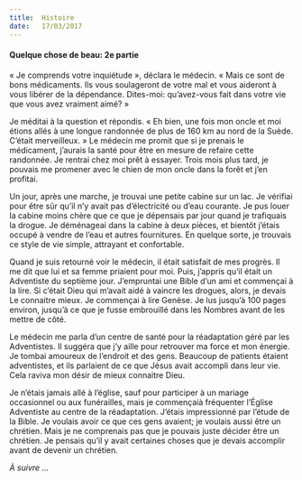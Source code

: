 ```yaml
---
title:  Histoire
date:   17/03/2017
---
```


#### Quelque chose de beau: 2e partie 

« Je comprends votre inquiétude », déclara le médecin. « Mais ce sont de bons médicaments. Ils vous soulageront de votre mal et vous aideront à vous libérer de la dépendance. Dites-moi: qu’avez-vous fait dans votre vie que vous avez vraiment aimé? » 

Je méditai à la question et répondis. « Eh bien, une fois mon oncle et moi étions allés à une longue randonnée de plus de 160 km au nord de la Suède. C’était merveilleux. » Le médecin me promit que si je prenais le médicament, j’aurais la santé pour être en mesure de refaire cette randonnée. Je rentrai chez moi prêt à essayer. Trois mois plus tard, je pouvais me promener avec le chien de mon oncle dans la forêt et j’en profitai. 

Un jour, après une marche, je trouvai une petite cabine sur un lac. Je vérifiai pour être sûr qu’il n’y avait pas d’électricité ou d’eau courante. Je pus louer la cabine moins chère que ce que je dépensais par jour quand je trafiquais la drogue. Je déménageai dans la cabine à deux pièces, et bientôt j’étais occupé à vendre de l’eau et autres fournitures. En quelque sorte, je trouvais ce style de vie simple, attrayant et confortable. 

Quand je suis retourné voir le médecin, il était satisfait de mes progrès. Il me dit que lui et sa femme priaient pour moi. Puis, j’appris qu’il était un Adventiste du septième jour. J’empruntai une Bible d’un ami et commençai à la lire. Si c’était Dieu qui m’avait aidé à vaincre les drogues, alors, je devais Le connaitre mieux. Je commençai à lire Genèse. Je lus jusqu’à 100 pages environ, jusqu’à ce que je fusse embrouillé dans les Nombres avant de les mettre de côté. 

Le médecin me parla d’un centre de santé pour la réadaptation géré par les Adventistes. Il suggéra que j’y aille pour retrouver ma force et mon énergie. Je tombai amoureux de l’endroit et des gens. Beaucoup de patients étaient adventistes, et ils parlaient de ce que Jésus avait accompli dans leur vie. Cela raviva mon désir de mieux connaitre Dieu. 

Je n’étais jamais allé à l’église, sauf pour participer à un mariage occasionnel ou aux funérailles, mais je commençaià fréquenter l’Église Adventiste au centre de la réadaptation. J’étais impressionné par l’étude de la Bible. Je voulais avoir ce que ces gens avaient; je voulais aussi être un chrétien. Mais je ne comprenais pas que je pouvais juste décider être un chrétien. Je pensais qu’il y avait certaines choses que je devais accomplir avant de devenir un chrétien. 

_À suivre …_ 